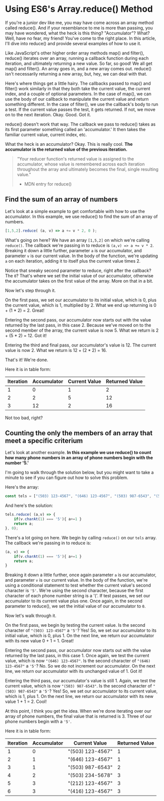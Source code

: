 # Using ES6's Array.reduce() Method

If you're a junior dev like me, you may have come across an array method called reduce(). And if your resemblance to me is more than passing, you may have wondered, what the heck is this thing? "Accumulator"? What? Well, have no fear, my friend! You've come to the right place. In this article, I'll dive into  reduce() and provide several examples of how to use it.

Like JavaScript's other higher order array methods map() and filter(), reduce() iterates over an array, running a callback function during each iteration, and ultimately returning a new value. So far, so good! We all get map() and filter(). An array goes in, and a new array comes out. reduce() isn't necessarily returning a new array, but, hey, we can deal with that. 

Here's where things get a little hairy. The callbacks passed to map() and filter() work similarly in that they both take the current value, the current index, and a couple of optional parameters. In the case of map(), we can use the body of our callback to manipulate the current value and return something different. In the case of filter(), we use the callback's body to run a test. If the current value passes the test, it gets returned. If not, we move on to the next iteration. Okay. Good. Got it.

reduce() doesn't work that way. The callback we pass to reduce() takes as its first parameter something called an 'accumulator.' It then takes the familiar current value, current index, etc. 

What the heck is an accumulator? Okay. This is really cool. **The accumulator is the returned value of the previous iteration.** 

>"Your reducer function's returned value is assigned to the accumulator, whose value is remembered across each iteration throughout the array and ultimately becomes the final, single resulting value." 
> - MDN entry for reduce()

## Find the sum of an array of numbers

Let's look at a simple example to get comfortable with how to use the accumulator. In this example, we use reduce() to find the sum of an array of numbers.

```js
[1,5,2].reduce( (a, v) => a += v * 2, 0 );
```

What's going on here? We have an array `[1,5,2]` on which we're calling `reduce()`. The callback we're passing in to reduce is `(a,v) => a += v * 2`. Breaking it down a little further, parameter `a` is our accumulator, and parameter `v` is our current value. In the body of the function, we're updating `a` on each iteration, adding it to itself plus the current value times 2. 

Notice that sneaky second parameter to reduce, right after the callback? The `0`? That's where we set the initial value of our accumulator, otherwise the accumulator takes on the first value of the array. More on that in a bit. 

Now let's step through it.

On the first pass, we set our accumulator to its initial value, which is 0, plus the current value, which is 1,  multiplied by 2. What we end up returning is 0 + (1 * 2) = 2. Great!

Entering the second pass, our accumulator now starts out with the value returned by the last pass, in this case 2. Because we've moved on to the second member of the array, the current value is now 5. What we return is 2 + (5 * 2) = 12. Got it!

Entering the third and final pass, our accumulator's value is 12. The current value is now 2. What we return is 12 + (2 * 2) = 16. 

That's it! We're done. 

Here it is in table form:

Iteration | Accumulator | Current Value | Returned Value
--- | --- | --- | ---
1 | 0 | 1 | 2
2 | 2 | 5 | 12
3 | 12 | 2 | 16

Not too bad, right? 

## Counting the only the members of an array that meet a specific criterium

Let's look at another example. **In this example we use reduce() to count how many phone numbers in an array of phone numbers begin with the number '5.'**

I'm going to walk through the solution below, but you might want to take a minute to see if you can figure out how to solve this problem.

Here's the array: 

```js
const tels = ["(503) 123-4567", "(646) 123-4567", "(503) 987-6543", "(503) 234-5678", "(212) 123-4567", "(416) 123-4567"];
```

And here's the solution:

```js
tels.reduce( (a,v) => {
    if(v.charAt(1) === '5'){ a+=1 }
    return a;
}, 0);
```

There's a lot going on here. We begin by calling `reduce()` on our `tels` array. The callback we're passing in to reduce is:

```js
(a, v) => {
    if(v.charAt(1) === '5'){ a+=1 }
    return a;
}
```

Breaking it down a little further, once again parameter `a` is our accumulator, and parameter `v` is our current value. In the body of the function, we're using a conditional statement to test whether the current value's second character is `'5'`. We're using the second character, because the first character of each phone number string is a '('. If test passes, we set our accumulator to its current value plus one. Once again, in the second parameter to reduce(), we set the initial value of our accumulator to `0`. 

Now let's walk through it.

On the first pass, we begin by testing the current value. Is the second character of `"(503) 123-4567"` a `'5'`? Yes! So, we set our accumulator to its initial value, which is 0, plus 1. On the next line, we return our accumulator with its new value 0 + 1 = 1. Great!

Entering the second pass, our accumulator now starts out with the value returned by the last pass, in this case 1. Once again, we test the current value, which is now `"(646) 123-4567"`. Is the second character of `"(646) 123-4567"` a `'5'`? No. So we do not increment our accumulator.  On the next line, we return our accumulator with its unchanged value of 1. Got it!

Entering the third pass, our accumulator's value is still 1. Again, we test the current value, which is now `"(503) 987-6543"`. Is the second character of `"(503) 987-6543"` a `'5'`? Yes! So, we set our accumulator to its current value, which is 1, plus 1. On the next line, we return our accumulator with its new value 1 + 1 = 2. Cool!

At this point, I think you get the idea. When we're done iterating over our array of phone numbers, the final value that is returned is 3. Three of our phone numbers begin with a `'5'`.

Here it is in table form:

Iteration | Accumulator | Current Value | Returned Value
--- | --- | --- | ---
1 | 0 | "(503) 123-4567" | 1
2 | 1 | "(646) 123-4567" | 1
3 | 1 | "(503) 987-6543" | 2
4 | 2 | "(503) 234-5678" | 3
5 | 3 | "(212) 123-4567" | 3
6 | 3 | "(416) 123-4567" | 3

